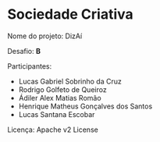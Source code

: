 # Sociedade Criativa

Nome do projeto: DizAí

Desafio: **B**

Participantes:

- Lucas Gabriel Sobrinho da Cruz 
- Rodrigo Golfeto de Queiroz
- Ádiler Alex Matias Romão
- Henrique Matheus Gonçalves dos Santos
- Lucas Santana Escobar

Licença: Apache v2 License
